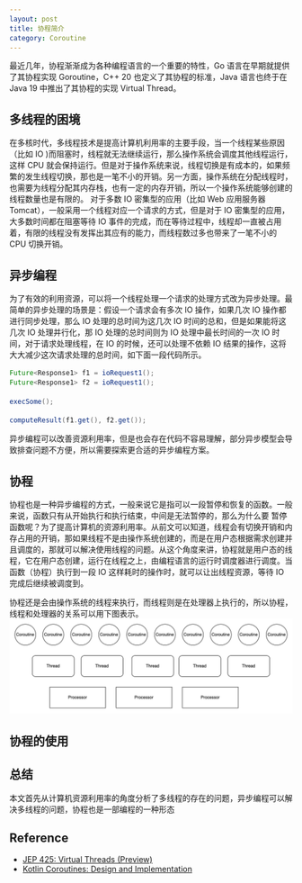 ```yaml
---
layout: post
title: 协程简介
category: Coroutine
---
```


最近几年，协程渐渐成为各种编程语言的一个重要的特性，Go 语言在早期就提供了其协程实现 Goroutine，C++ 20 也定义了其协程的标准，Java 语言也终于在 Java 19 中推出了其协程的实现 Virtual Thread。

## 多线程的困境
在多核时代，多线程技术是提高计算机利用率的主要手段，当一个线程某些原因（比如 IO )而阻塞时，线程就无法继续运行，那么操作系统会调度其他线程运行，这样 CPU 就会保持运行。但是对于操作系统来说，线程切换是有成本的，如果频繁的发生线程切换，那也是一笔不小的开销。另一方面，操作系统在分配线程时，也需要为线程分配其内存栈，也有一定的内存开销，所以一个操作系统能够创建的线程数量也是有限的。
对于多数 IO 密集型的应用（比如 Web 应用服务器Tomcat），一般采用一个线程对应一个请求的方式，但是对于 IO 密集型的应用，大多数时间都在阻塞等待 IO 事件的完成，而在等待过程中，线程却一直被占用着，有限的线程没有发挥出其应有的能力，而线程数过多也带来了一笔不小的 CPU 切换开销。

## 异步编程
为了有效的利用资源，可以将一个线程处理一个请求的处理方式改为异步处理。最简单的异步处理的场景是：假设一个请求会有多次 IO 操作，如果几次 IO 操作都进行同步处理，那么 IO 处理的总时间为这几次 IO 时间的总和，但是如果能将这几次 IO 处理并行化，那 IO 处理的总时间则为 IO 处理中最长时间的一次 IO 时间，对于请求处理线程，在 IO 的时候，还可以处理不依赖 IO 结果的操作，这将大大减少这次请求处理的总时间，如下面一段代码所示。

```java
Future<Response1> f1 = ioRequest1();
Future<Response1> f2 = ioRequest1();

execSome();

computeResult(f1.get(), f2.get());
```

异步编程可以改善资源利用率，但是也会存在代码不容易理解，部分异步模型会导致排查问题不方便，所以需要探索更合适的异步编程方案。

## 协程
协程也是一种异步编程的方式，一般来说它是指可以一段暂停和恢复的函数。一般来说，函数只有从开始执行和执行结束，中间是无法暂停的，那么为什么要
暂停函数呢？为了提高计算机的资源利用率。从前文可以知道，线程会有切换开销和内存占用的开销，那如果线程不是由操作系统创建的，而是在用户态根据需求创建并且调度的，那就可以解决使用线程的问题。从这个角度来讲，协程就是用户态的线程，它在用户态创建，运行在线程之上，由编程语言的运行时调度器进行调度。当函数（协程）执行到一段 IO 这样耗时的操作时，就可以让出线程资源，等待 IO 完成后继续被调度到。

协程还是会由操作系统的线程来执行，而线程则是在处理器上执行的，所以协程，线程和处理器的关系可以用下图表示。
![coroutine-thread-processor](/images/coroutine/processor-thread-coroutine.drawio.png)


## 协程的使用


## 总结
本文首先从计算机资源利用率的角度分析了多线程的存在的问题，异步编程可以解决多线程的问题，协程也是一部编程的一种形态
## Reference

* [JEP 425: Virtual Threads (Preview)](https://openjdk.org/jeps/436)
* [Kotlin Coroutines: Design and Implementation](https://dl.acm.org/doi/pdf/10.1145/3486607.3486751)
